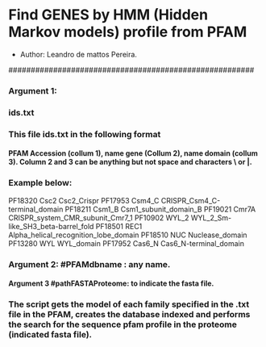 # Find GENES by HMM (Hidden Markov models) profile from PFAM
- Author: Leandro de mattos Pereira.

#######################################################

### Argument 1: 
### ids.txt
### This file ids.txt in the following format
#### PFAM Accession (collum 1), name gene (Collum 2), name domain (collum 3). Column 2 and 3 can be anything but not space and characters \ or |.

### Example below:

PF18320 Csc2 Csc2_Crispr
PF17953 Csm4_C CRISPR_Csm4_C-terminal_domain
PF18211 Csm1_B Csm1_subunit_domain_B
PF19021 Cmr7A CRISPR_system_CMR_subunit_Cmr7_1
PF10902 WYL_2 WYL_2_Sm-like_SH3_beta-barrel_fold
PF18501 REC1 Alpha_helical_recognition_lobe_domain
PF18510 NUC Nuclease_domain
PF13280 WYL WYL_domain
PF17952 Cas6_N Cas6_N-terminal_domain

### Argument 2: #PFAMdbname : any name.
#### Argument 3  #pathFASTAProteome: to indicate the fasta file.

### The script gets the model of each family specified in the .txt file in the PFAM, creates the database indexed and performs the search for the sequence pfam profile in the proteome (indicated fasta file).

